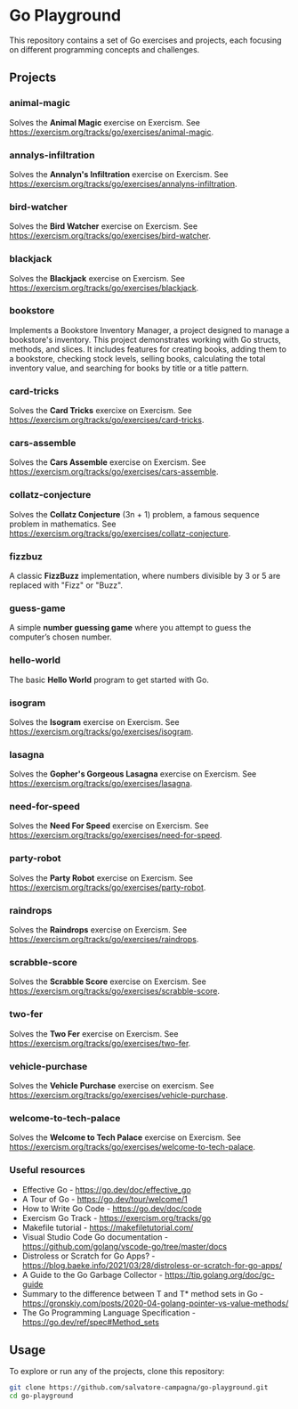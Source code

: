 # Go Playground

This repository contains a set of Go exercises and projects, each focusing on different programming concepts and challenges.

## Projects

### animal-magic
Solves the **Animal Magic** exercise on Exercism. See https://exercism.org/tracks/go/exercises/animal-magic.

### annalys-infiltration
Solves the **Annalyn's Infiltration** exercise on Exercism. See https://exercism.org/tracks/go/exercises/annalyns-infiltration.

### bird-watcher
Solves the **Bird Watcher** exercise on Exercism. See https://exercism.org/tracks/go/exercises/bird-watcher.

### blackjack
Solves the **Blackjack** exercise on Exercism. See https://exercism.org/tracks/go/exercises/blackjack.

### bookstore
Implements a Bookstore Inventory Manager, a project designed to manage a bookstore's inventory. This project demonstrates working with
Go structs, methods, and slices. It includes features for creating books, adding them to a bookstore, checking stock levels, selling books,
calculating the total inventory value, and searching for books by title or a title pattern.

### card-tricks
Solves the **Card Tricks** exercixe on Exercism. See https://exercism.org/tracks/go/exercises/card-tricks.

### cars-assemble
Solves the **Cars Assemble** exercise on Exercism. See https://exercism.org/tracks/go/exercises/cars-assemble.

### collatz-conjecture
Solves the **Collatz Conjecture** (3n + 1) problem, a famous sequence problem in mathematics. See https://exercism.org/tracks/go/exercises/collatz-conjecture.

### fizzbuz
A classic **FizzBuzz** implementation, where numbers divisible by 3 or 5 are replaced with "Fizz" or "Buzz".

### guess-game
A simple **number guessing game** where you attempt to guess the computer’s chosen number.

### hello-world
The basic **Hello World** program to get started with Go.

### isogram
Solves the **Isogram** exercise on Exercism. See https://exercism.org/tracks/go/exercises/isogram.

### lasagna
Solves the **Gopher's Gorgeous Lasagna** exercise on Exercism. See https://exercism.org/tracks/go/exercises/lasagna.

### need-for-speed
Solves the **Need For Speed** exercise on Exercism. See https://exercism.org/tracks/go/exercises/need-for-speed.

### party-robot
Solves the **Party Robot** exercise on Exercism. See https://exercism.org/tracks/go/exercises/party-robot.

### raindrops
Solves the **Raindrops** exercise on Exercism. See https://exercism.org/tracks/go/exercises/raindrops.

### scrabble-score
Solves the **Scrabble Score** exercise on Exercism. See https://exercism.org/tracks/go/exercises/scrabble-score.

### two-fer
Solves the **Two Fer** exercise on Exercism. See https://exercism.org/tracks/go/exercises/two-fer.

### vehicle-purchase
Solves the **Vehicle Purchase** exercise on exercism. See https://exercism.org/tracks/go/exercises/vehicle-purchase.

### welcome-to-tech-palace
Solves the **Welcome to Tech Palace** exercise on Exercism. See https://exercism.org/tracks/go/exercises/welcome-to-tech-palace.

### Useful resources

* Effective Go - https://go.dev/doc/effective_go
* A Tour of Go - https://go.dev/tour/welcome/1
* How to Write Go Code - https://go.dev/doc/code
* Exercism Go Track - https://exercism.org/tracks/go
* Makefile tutorial - https://makefiletutorial.com/
* Visual Studio Code Go documentation - https://github.com/golang/vscode-go/tree/master/docs
* Distroless or Scratch for Go Apps? - https://blog.baeke.info/2021/03/28/distroless-or-scratch-for-go-apps/
* A Guide to the Go Garbage Collector - https://tip.golang.org/doc/gc-guide
* Summary to the difference between T and T* method sets in Go - https://gronskiy.com/posts/2020-04-golang-pointer-vs-value-methods/
* The Go Programming Language Specification - https://go.dev/ref/spec#Method_sets


## Usage

To explore or run any of the projects, clone this repository:

```bash
git clone https://github.com/salvatore-campagna/go-playground.git
cd go-playground
